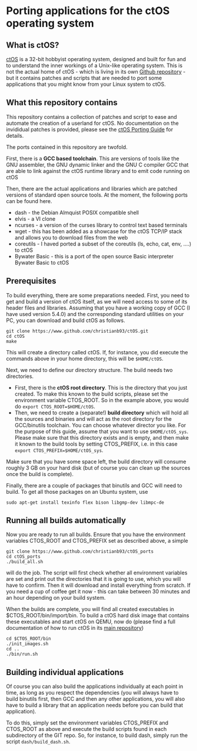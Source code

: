 # Porting applications for the ctOS operating system

## What is ctOS?

[ctOS](https://www.github.com/christianb93/ctOS) is a 32-bit hobbyist operating system, designed and built for fun and to understand the inner workings of a Unix-like operating system. This is not the actual home of ctOS - which is living in its own [Github repository](https://www.github.com/christianb93/ctOS) - but it contains patches and scripts that are needed to port some applications that you might know from your Linux system to ctOS.

## What this repository contains

This repository contains a collection of patches and script to ease and automate the creation of a userland for ctOS. No documentation on the invididual patches is provided, please see the [ctOS Porting Guide](https://github.com/christianb93/ctOS/blob/master/doc/system/PortingGuide.md) for details.

The ports contained in this repository are twofold.

First, there is a **GCC based toolchain**. This are versions of tools like the GNU assembler, the GNU dynamic linker and the GNU C compiler GCC that are able to link against the ctOS runtime library and to emit code running on ctOS

Then, there are the actual applications and libraries which are patched versions of standard open source tools. At the moment, the following ports can be found here.

* dash - the Debian Almquist POSIX compatible shell
* elvis - a VI clone
* ncurses - a version of the curses library to control text based terminals
* wget - this has been added as a showcase for the ctOS TCP/IP stack and allows you to download files from the web
* coreutils - I haved ported a subset of the coreutils (ls, echo, cat, env, ....) to ctOS
* Bywater Basic - this is a port of the open source Basic interpreter Bywater Basic to ctOS

## Prerequisites

To build everything, there are some preparations needed. First, you need to get and build a version of ctOS itself, as we will need access to some of its header files and libraries. Assuming that you have a working copy of GCC (I have used version 5.4.0) and the corresponding standard utilities on your PC, you can download and build ctOS as follows.

```
git clone https://www.github.com/christianb93/ctOS.git
cd ctOS
make
```

This will create a directory called ctOS. If, for instance, you did execute the commands above in your home directory, this will be `$HOME/ctOS`. 

Next, we need to define our directory structure. The build needs two directories.

* First, there is the **ctOS root directory**. This is the directory that you just created. To make this known to the build scripts, please set the environment variable CTOS_ROOT. So in the example above, you would do `export CTOS_ROOT=$HOME/ctOS`.
* Then, we need to create a (separate!) **build directory** which will hold all the sources and binaries and will act as the root directory for the GCC/binutils toolchain. You can choose whatever director you like. For the purpose of this guide, assume that you want to use `$HOME/ctOS_sys`. Please make sure that this directory exists and is empty, and then make it known to the build tools by setting CTOS_PREFIX, i.e. in this case `export CTOS_PREFIX=$HOME/ctOS_sys`. 

Make sure that you have some space left, the build directory will consume roughly 3 GB on your hard disk (but of course you can clean up the sources once the build is complete).

Finally, there are a couple of packages that binutils and GCC will need to build. To get all those packages on an Ubuntu system, use

```
sudo apt-get install texinfo flex bison libgmp-dev libmpc-de
```

## Running all builds automatically

Now you are ready to run all builds. Ensure that you have the environment variables CTOS_ROOT and CTOS_PREFIX set as described above, a simple

```
git clone https://www.github.com/christianb93/ctOS_ports
cd ctOS_ports
./build_all.sh
```

will do the job. The script will first check whether all environment variables are set and print out the directories that it is going to use, which you will have to confirm. Then it will download and install everything from scratch. If you need a cup of coffee get it now - this can take between 30 minutes and an hour depending on your build system. 

When the builds are complete, you will find all created executables in $CTOS_ROOT/bin/import/bin. To build a ctOS hard disk image that contains these executables and start ctOS on QEMU, now do (please find a full documentation of how to run ctOS in its [main repository](https://www.github.com/christianb93/ctOS))

```
cd $CTOS_ROOT/bin
./init_images.sh
cd ..
./bin/run.sh 
```


## Building individual applications

Of course you can also build the applications individually at each point in time, as long as you respect the dependencies (you will always have to build binutils first, then GCC and then any other applications, you will also have to build a library that an application needs before you can build that application). 

To do this, simply set the environment variables CTOS_PREFIX and CTOS_ROOT as above and execute the build scripts found in each subdirectory of the GIT repo. So, for instance, to build dash, simply run the script `dash/build_dash.sh`.




